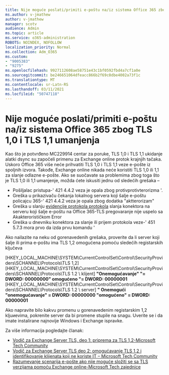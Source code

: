 ```yaml
---
title: Nije moguće poslati/primiti e-poštu na/iz sistema Office 365 zbog TLS 1,0 i TLS 1,1 umanjenja
ms.author: v-jmathew
author: v-jmathew
manager: scotv
audience: Admin
ms.topic: article
ms.service: o365-administration
ROBOTS: NOINDEX, NOFOLLOW
localization_priority: Normal
ms.collection: Adm_O365
ms.custom:
- "9005383"
- "9275"
ms.openlocfilehash: 9927112608ae58751e43c1bf0592fbd4a7cf1a0e
ms.sourcegitcommit: be246651064dfeacc866b2f69c0dbe4002a73f1c
ms.translationtype: MT
ms.contentlocale: sr-Latn-RS
ms.lasthandoff: 03/11/2021
ms.locfileid: "50747118"
---
```

# <a name="unable-to-sendreceive-email-tofrom-office-365-because-of-the-tls-10-and-tls-11-disablement"></a>Nije moguće poslati/primiti e-poštu na/iz sistema Office 365 zbog TLS 1,0 i TLS 1,1 umanjenja

Kao što je potvrđeno MC229914 centar za poruke, TLS 1,0 i TLS 1,1 ukidanje alatki dsync su započeli primenu za Exchange online protok krajnjih tačaka. Uskoro Office 365 više neće prihvatiti TLS 1,0 i TLS 1,1 veze e-pošte iz spoljnih izvora. Takođe, Exchange online nikada neće koristiti TLS 1,0 ili 1,1 za slanje odlazne e-pošte. Ako se suočavate sa problemima zbog toga što je TLS 1,0 ili 1,1 umanjenje, možda ćete iskusiti jednu od sledećih grešaka –

- Pošiljalac pristupa-' 421 4.4.2 veza je opala zbog protivprotivterorizma '.
- Greška u prikazivaču čekanja lokalnog servera koji šalje e-poštu policajcu 365-' 421 4.4.2 veza je opala zbog dodatka "aktterorizam"
- Greška u slanju [evidencije protokola protokola](https://docs.microsoft.com/exchange/mail-flow/connectors/protocol-logging) slanja konektora na serveru koji šalje e-poštu na Office 365-TLS pregovaranje nije uspelo sa Akakterorističkom Error
- Greška u dnevniku konektora za slanje ili prijem protokola veze-' 451 5.7.3 mora prvo da izda prvu komandu '

Ako nailazite na neku od gorenavedenih grešaka, proverite da li server koji šalje ili prima e-poštu ima TLS 1,2 omogućena pomoću sledećih registarskih ključeva

[HKEY_LOCAL_MACHINE\SYSTEM\CurrentControlSet\Control\SecurityProviders\SCHANNEL\Protocols\TLS 1,2] [HKEY_LOCAL_MACHINE\SYSTEM\CurrentControlSet\Control\SecurityProviders\SCHANNEL\Protocols\TLS 1.2 \ klijent] **"Onemogućavanje" "= DWORD: 00000000" omogućeno "= DWORD: 00000001** [HKEY_LOCAL_MACHINE\SYSTEM\CurrentControlSet\Control\SecurityProviders\SCHANNEL\Protocols\TLS 1.2 \ server] **" Onemogući "onemogućavanje" = DWORD: 00000000 "omogućeno" = DWORD: 00000001**

Ako napravite bilo kakvu promenu u gorenavedenim registarskim 1,2 kljuиevima, pokrenite server da bi promene stupile na snagu. Uverite se i da imate instalirane najnovije Windows i Exchange ispravke.

Za više informacija pogledajte članak:

- [Vodič za Exchange Server TLS, deo 1: priprema za TLS 1,2-Microsoft Tech Community](https://techcommunity.microsoft.com/t5/exchange-team-blog/exchange-server-tls-guidance-part-1-getting-ready-for-tls-1-2/ba-p/607649)
- [Vodič za Exchange Server TLS deo 2: omogućavanje TLS 1,2 i identifikovanje klijenata koji ne koriste IT – Microsoft Tech Community](https://techcommunity.microsoft.com/t5/exchange-team-blog/exchange-server-tls-guidance-part-2-enabling-tls-1-2-and/ba-p/607761)
- [Razumevanje scenarija e-pošte ako nije moguće složiti se sa TLS verzijama pomoću Exchange online-Microsoft Tech zajednice](https://techcommunity.microsoft.com/t5/exchange-team-blog/understanding-email-scenarios-if-tls-versions-cannot-be-agreed/ba-p/2065089)
